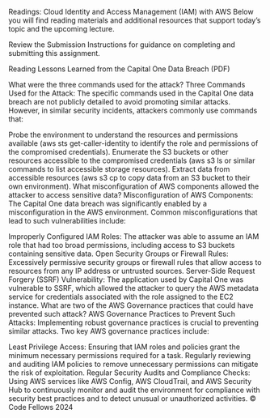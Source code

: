 Readings: Cloud Identity and Access Management (IAM) with AWS
Below you will find reading materials and additional resources that support today’s topic and the upcoming lecture.

Review the Submission Instructions for guidance on completing and submitting this assignment.

Reading
Lessons Learned from the Capital One Data Breach (PDF)

What were the three commands used for the attack?
Three Commands Used for the Attack:
The specific commands used in the Capital One data breach are not publicly detailed to avoid promoting similar attacks. However, in similar security incidents, attackers commonly use commands that:

Probe the environment to understand the resources and permissions available (aws sts get-caller-identity to identify the role and permissions of the compromised credentials).
Enumerate the S3 buckets or other resources accessible to the compromised credentials (aws s3 ls or similar commands to list accessible storage resources).
Extract data from accessible resources (aws s3 cp to copy data from an S3 bucket to their own environment).
What misconfiguration of AWS components allowed the attacker to access sensitive data?
Misconfiguration of AWS Components:
The Capital One data breach was significantly enabled by a misconfiguration in the AWS environment. Common misconfigurations that lead to such vulnerabilities include:

Improperly Configured IAM Roles: The attacker was able to assume an IAM role that had too broad permissions, including access to S3 buckets containing sensitive data.
Open Security Groups or Firewall Rules: Excessively permissive security groups or firewall rules that allow access to resources from any IP address or untrusted sources.
Server-Side Request Forgery (SSRF) Vulnerability: The application used by Capital One was vulnerable to SSRF, which allowed the attacker to query the AWS metadata service for credentials associated with the role assigned to the EC2 instance.
What are two of the AWS Governance practices that could have prevented such attack?
AWS Governance Practices to Prevent Such Attacks:
Implementing robust governance practices is crucial to preventing similar attacks. Two key AWS governance practices include:

Least Privilege Access: Ensuring that IAM roles and policies grant the minimum necessary permissions required for a task. Regularly reviewing and auditing IAM policies to remove unnecessary permissions can mitigate the risk of exploitation.
Regular Security Audits and Compliance Checks: Using AWS services like AWS Config, AWS CloudTrail, and AWS Security Hub to continuously monitor and audit the environment for compliance with security best practices and to detect unusual or unauthorized activities.
© Code Fellows 2024
